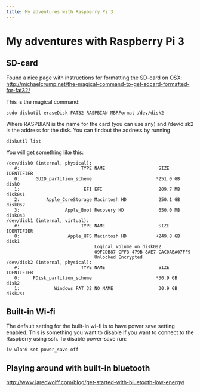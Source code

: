 ```yaml
---
title: My adventures with Raspberry Pi 3
---
```

# My adventures with Raspberry Pi 3


## SD-card

Found a nice page with instructions for formatting the SD-card on OSX: <http://michaelcrump.net/the-magical-command-to-get-sdcard-formatted-for-fat32/>

This is the magical command:

```
sudo diskutil eraseDisk FAT32 RASPBIAN MBRFormat /dev/disk2
```

Where RASPBIAN is the name for the card (you can use any)
and /dev/disk2 is the address for the disk. You can findout the address by running 

```
diskutil list
```
You will get something like this:

    /dev/disk0 (internal, physical):
       #:                       TYPE NAME                    SIZE       IDENTIFIER
       0:      GUID_partition_scheme                        *251.0 GB   disk0
       1:                        EFI EFI                     209.7 MB   disk0s1
       2:          Apple_CoreStorage Macintosh HD            250.1 GB   disk0s2
       3:                 Apple_Boot Recovery HD             650.0 MB   disk0s3
    /dev/disk1 (internal, virtual):
       #:                       TYPE NAME                    SIZE       IDENTIFIER
       0:                  Apple_HFS Macintosh HD           +249.8 GB   disk1
                                     Logical Volume on disk0s2
                                     09FCDB87-CFF3-479B-8AE7-CAC0ABA07FF9
                                     Unlocked Encrypted
    /dev/disk2 (internal, physical):
       #:                       TYPE NAME                    SIZE       IDENTIFIER
       0:     FDisk_partition_scheme                        *30.9 GB    disk2
       1:             Windows_FAT_32 NO NAME                 30.9 GB    disk2s1

## Built-in Wi-fi

The default setting for the built-in wi-fi is to have power save setting enabled. This is something you want to disable if you want to connect to the Raspberry using ssh. To disable power-save run:

```
iw wlan0 set power_save off
```

## Playing around with built-in bluetooth

<http://www.jaredwolff.com/blog/get-started-with-bluetooth-low-energy/>

